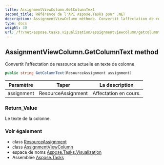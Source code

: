 ```yaml
---
title: AssignmentViewColumn.GetColumnText
second_title: Référence de l'API Aspose.Tasks pour .NET
description: AssignmentViewColumn méthode. Convertit laffectation de ressource actuelle en texte de colonne.
type: docs
weight: 30
url: /fr/net/aspose.tasks.visualization/assignmentviewcolumn/getcolumntext/
---
```

## AssignmentViewColumn.GetColumnText method

Convertit l'affectation de ressource actuelle en texte de colonne.

```csharp
public string GetColumnText(ResourceAssignment assignment)
```

| Paramètre | Taper | La description |
| --- | --- | --- |
| assignment | ResourceAssignment | Affectation en cours. |

### Return_Value

Le texte de la colonne.

### Voir également

* class [ResourceAssignment](../../../aspose.tasks/resourceassignment/)
* class [AssignmentViewColumn](../)
* espace de noms [Aspose.Tasks.Visualization](../../assignmentviewcolumn/)
* Assemblée [Aspose.Tasks](../../../)


